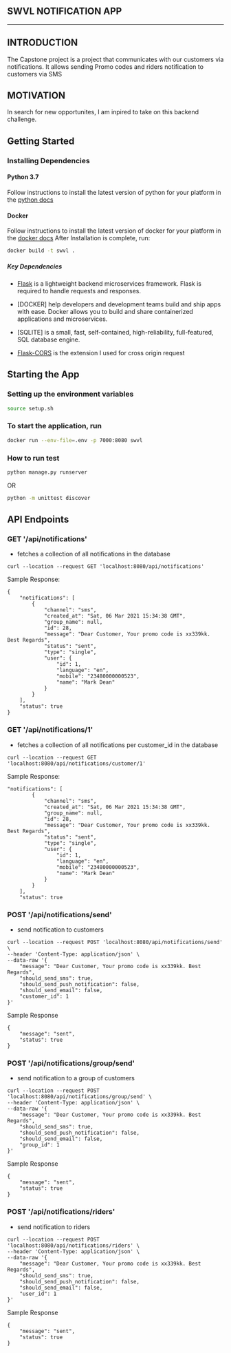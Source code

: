 ## SWVL NOTIFICATION APP
----

## INTRODUCTION
The Capstone project is a project that communicates with our customers via notifications. It allows sending
Promo codes and riders notification to customers via SMS


## MOTIVATION
In search for new opportunites, I am inpired to take on this backend challenge.


## Getting Started
### Installing Dependencies
#### Python 3.7

Follow instructions to install the latest version of python for your platform in the [python docs](https://docs.python.org/3/using/unix.html#getting-and-installing-the-latest-version-of-python)

#### Docker
Follow instructions to install the latest version of docker for your platform in the [docker docs](https://www.docker.com/get-started)
After Installation is complete, run:
```bash
docker build -t swvl .
```

##### Key Dependencies

- [Flask](http://flask.pocoo.org/)  is a lightweight backend microservices framework. Flask is required to handle requests and responses.

- [DOCKER] help developers and development teams build and ship apps with ease. Docker allows you to build and share containerized applications and microservices. 

- [SQLITE] is a small, fast, self-contained, high-reliability, full-featured, SQL database engine.

- [Flask-CORS](https://flask-cors.readthedocs.io/en/latest/#) is the extension I used for cross origin request



## Starting the App
###  Setting up the environment variables
```bash
source setup.sh
```
### To start the application, run
```bash
docker run --env-file=.env -p 7000:8080 swvl
```

### How to run test
```bash
python manage.py runserver
```
OR
```bash
python -m unittest discover 
```

## API Endpoints

### GET '/api/notifications'
* fetches a collection of all notifications in the database
```
curl --location --request GET 'localhost:8080/api/notifications'
```
Sample Response:
```
{
    "notifications": [
        {
            "channel": "sms",
            "created_at": "Sat, 06 Mar 2021 15:34:38 GMT",
            "group_name": null,
            "id": 28,
            "message": "Dear Customer, Your promo code is xx339kk. Best Regards",
            "status": "sent",
            "type": "single",
            "user": {
                "id": 1,
                "language": "en",
                "mobile": "23480000000523",
                "name": "Mark Dean"
            }
        }
    ],
    "status": true
}
```

### GET '/api/notifications/1'
* fetches a collection of all notifications per customer_id in the database
```
curl --location --request GET 'localhost:8080/api/notifications/customer/1'
```

Sample Response:

```
"notifications": [
        {
            "channel": "sms",
            "created_at": "Sat, 06 Mar 2021 15:34:38 GMT",
            "group_name": null,
            "id": 28,
            "message": "Dear Customer, Your promo code is xx339kk. Best Regards",
            "status": "sent",
            "type": "single",
            "user": {
                "id": 1,
                "language": "en",
                "mobile": "23480000000523",
                "name": "Mark Dean"
            }
        }
    ],
    "status": true
```

### POST '/api/notifications/send'
* send notification to customers
```
curl --location --request POST 'localhost:8080/api/notifications/send' \
--header 'Content-Type: application/json' \
--data-raw '{
    "message": "Dear Customer, Your promo code is xx339kk. Best Regards",
    "should_send_sms": true,
    "should_send_push_notification": false,
    "should_send_email": false,
    "customer_id": 1
}'
```
Sample Response

```
{
    "message": "sent",
    "status": true
}
```

### POST '/api/notifications/group/send'
* send notification to a group of customers
```
curl --location --request POST 'localhost:8080/api/notifications/group/send' \
--header 'Content-Type: application/json' \
--data-raw '{
    "message": "Dear Customer, Your promo code is xx339kk. Best Regards",
    "should_send_sms": true,
    "should_send_push_notification": false,
    "should_send_email": false,
    "group_id": 1
}'
```
Sample Response

```
{
    "message": "sent",
    "status": true
}
```

### POST '/api/notifications/riders'
* send notification to riders
```
curl --location --request POST 'localhost:8080/api/notifications/riders' \
--header 'Content-Type: application/json' \
--data-raw '{
    "message": "Dear Customer, Your promo code is xx339kk. Best Regards",
    "should_send_sms": true,
    "should_send_push_notification": false,
    "should_send_email": false,
    "user_id": 1
}'
```
Sample Response

```
{
    "message": "sent",
    "status": true
}
```


